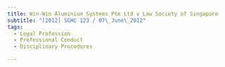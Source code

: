 ```yaml
---
title: Win-Win Aluminium Systems Pte Ltd v Law Society of Singapore
subtitle: "[2012] SGHC 123 / 07\_June\_2012"
tags:
  - Legal Profession
  - Professional Conduct
  - Disciplinary Procedures

---
```


